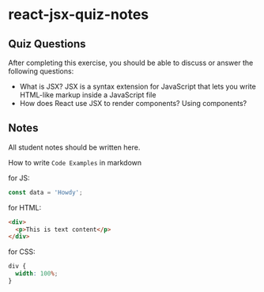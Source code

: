 # react-jsx-quiz-notes

## Quiz Questions

After completing this exercise, you should be able to discuss or answer the following questions:

- What is JSX?
  JSX is a syntax extension for JavaScript that lets you write HTML-like markup inside a JavaScript file
- How does React use JSX to render components?
  Using components?

## Notes

All student notes should be written here.

How to write `Code Examples` in markdown

for JS:

```javascript
const data = 'Howdy';
```

for HTML:

```html
<div>
  <p>This is text content</p>
</div>
```

for CSS:

```css
div {
  width: 100%;
}
```
